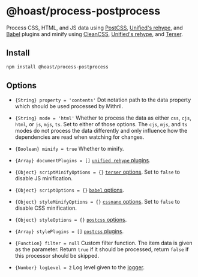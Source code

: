# @hoast/process-postprocess

Process CSS, HTML, and JS data using [PostCSS](https://github.com/postcss/postcss#readme), [Unified's rehype](https://github.com/rehypejs/rehype#readme), and [Babel](https://github.com/babel/babel#readme) plugins and minify using [CleanCSS](https://github.com/cssnano/cssnano#readme), [Unified's rehype](https://github.com/rehypejs/rehype#readme), and [Terser](https://github.com/terser/terser#readme).

## Install

```ZSH
npm install @hoast/process-postprocess
```

## Options

- `{String} property = 'contents'` Dot notation path to the data property which should be used processed by Mithril.
- `{String} mode = 'html'` Whether to process the data as either `css`, `cjs`, `html`, or `js`, `mjs`, `ts`. Set to either of those options. The `cjs`, `mjs`, and `ts` modes do not process the data differently and only influence how the dependencies are read when watching for changes.
- `{Boolean} minify = true` Whether to minify.
- `{Array} documentPlugins = []` [`unified rehype` plugins](https://github.com/rehypejs/rehype#readme).
- `{Object} scriptMinifyOptions = {}` [`terser` options](https://github.com/terser/terser#readme). Set to `false` to disable JS minification.
- `{Object} scriptOptions = {}` [`babel` options](https://github.com/babel/babel#readme).
- `{Object} styleMinifyOptions = {}` [`cssnano` options](https://github.com/cssnano/cssnano#readme). Set to `false` to disable CSS minification.
- `{Object} styleOptions = {}` [`postcss` options](https://github.com/postcss/postcss#readme).
- `{Array} stylePlugins = []` [`postcss` plugins](https://github.com/postcss/postcss#readme).

- `{Function} filter = null` Custom filter function. The item data is given as the parameter. Return `true` if it should be processed, return `false` if this processor should be skipped.

- `{Number} logLevel = 2` Log level given to the [logger](https://github.com/hoast/hoast/tree/main/packages/utils#logger.js).
